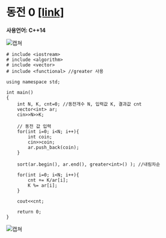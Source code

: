 # 동전 0 [[link]](https://www.acmicpc.net/problem/11047)
**사용언어: C++14**

![캡쳐](https://user-images.githubusercontent.com/38516906/62060549-512cb600-b260-11e9-9992-66382d70c056.png)

```
# include <iostream>
# include <algorithm>
# include <vector>
# include <functional> //greater 사용

using namespace std;

int main()
{
    int N, K, cnt=0; //동전개수 N, 입력값 K, 결과값 cnt
    vector<int> ar;
    cin>>N>>K;
    
    // 동전 값 입력
    for(int i=0; i<N; i++){
        int coin;
        cin>>coin;
        ar.push_back(coin);
    }

    sort(ar.begin(), ar.end(), greater<int>() ); //내림차순

    for(int i=0; i<N; i++){
        cnt += K/ar[i];
        K %= ar[i];
    }
    
    cout<<cnt;
    
    return 0;
}
```

![캡쳐](https://user-images.githubusercontent.com/38516906/62060374-f85d1d80-b25f-11e9-9874-0809d823d6bb.png)
